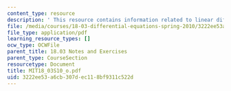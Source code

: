 ```yaml
---
content_type: resource
description: ' This resource contains information related to linear differential operators.'
file: /media/courses/18-03-differential-equations-spring-2010/3222ee53a6cb307dec118bf9311c522d_MIT18_03S10_o.pdf
file_type: application/pdf
learning_resource_types: []
ocw_type: OCWFile
parent_title: 18.03 Notes and Exercises
parent_type: CourseSection
resourcetype: Document
title: MIT18_03S10_o.pdf
uid: 3222ee53-a6cb-307d-ec11-8bf9311c522d
---
```

